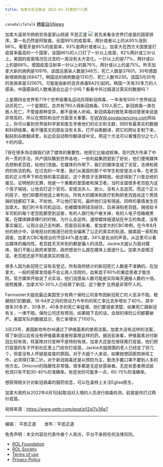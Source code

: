 ```yaml
---
title: 加拿大生活美谈 2022-03-31第四十九期
---
```

`canadalifetalk` [轉載自GNews](https://gnews.org/zh-hans/2288747/)

加拿大温哥华扬帆农场皇家山频道    平民正道
![](https://assets.gnews.org/wp-content/uploads/2022/04/1_cr-1.jpg)
首先来看全世界打疫苗的国家排序。第一名仍然是阿联酋，全国99%的疫苗率，两针或者以上的从95%涨到96%。葡萄牙是95%的疫苗率，93%是两针或者以上。加拿大在西方大国里是打疫苗率最高的一个国家，该国86%的人口打了一针以上疫苗，82%两针或三针以上。美国的疫苗情况在过去的一周没有太大变化。一针以上的是77%，两针或以上的是66%。德国疫苗注射率一针以上的是76%，两针或以上的是75%。昨天加拿大新的病例是10976，该国总感染人数是348万，死亡人数是37601。30号德国新增病例是268477。韩国总的病例数是1310万，死亡人数16230。该国3月30号的发病率是320675，可能是由新的变异病毒BA2引起的。韩国一天有30多万的人感染，中国感染的人数难道会比这个少吗？看看中共过报道过真实的数据吗？

上星期四全世界有779个世界级著名运动员得新冠病毒，一年来有500个世界级运动员死亡。一个星期后，总共有790人得新冠病毒，510人死亡。新冠病毒一直在致人死亡，不管是那种变异，都不是耸人听闻。新冠病毒的致死率相对感冒来说是非常高的，所以在预防和治疗方面至关重要。在[WWW.goodsciencing.com](http://WWW.goodsciencing.com)网站上，你可以看到世界级科学家和医生学者他们的论文和文献，同时有最真实的数据和科研结果。看不懂英文的朋友没有关系，打开谷歌翻译，把它的网址复制下来，黏贴到谷歌翻译里，右边会自动帮你翻译成中文。用这个方法可以看懂百分之七八十的内容。

7哥在很多场合跟我们讲了媒体的重要性。他把它比喻成核弹。现代西方传承了中共一贯的手法，共产国际飘到世界各地，一些利益集团尝到了好处，他们便用媒体去控制老百姓，给他们洗脑。在媒体的作用下，我们的媒体变成了法官，法律和政府的执法机构。在过去的一年里，我们从美国的那个中学生和安提法斗争，在老百姓的正义呼声下和在铁的事实面前，这个男孩子无罪释放。他还得到了川普总统的接见，证明他的无罪，他是一个勇敢的爱国者和保卫者。当时全国很多老百姓为这个孩子捐钱，让他去打这个官司。安提法杀人、放火，没有人去追究。而这个正义的孩子，他们却要将他送上审判台。所有大的媒体和医疗机构把老百姓给这个男孩捐的钱都扣下来，不给他，不让他打官司，最终他们没有得逞。同样的事情发生在加拿大。我们的卡车司机运动，也被媒体把钱冻结住，后来诬陷老百姓。捐钱给卡车司机的每个老百姓都受到迫害，有的人银行账户被关掉，有的人电子信箱被黑客。在媒体肆虐横行的时候，为什么会这样。通常媒体报道站在中立的角度，没有事实偏见，让观众自己去判断。但是目前来看，拿加拿大的CBC举例，在今年8月份的统计中，该电视台的报道已经完全偏离了公正的真实的轨道。据美国一家机构调查，加拿大CBC电视台的节目44%是左媒，34%是右派的声音。从这里可以看出媒体的偏向性。老百姓天天听到的都是骗人的消息。Jackie大姐认为面对媒体，我们不能让政府来掌控，政府想说什么就在媒体上报道什么。加拿大疫情泛滥，老百姓还是不知道真实的情况。

很多人因为新冠死亡没有去登记，所有政府统计的新冠死亡人数是不准确的。在加拿大，一般的感冒发烧是不会让病人住院的，血氧低于90%的重症患者才能住院。官方媒体开始说了点实话，他们说感染人数可能是实际每天通报人数的十倍。按照推算，加拿大10-20%人已经得了新冠。这个数字 比例是非常吓人的。

Farmsister大姐说最近美国至少有两个保险公司宣布因新冠死亡的人坚决不赔。根据他们的数据，18-64岁之间的劳动力今年的的死亡率比去年增长了40%，其中很多20多岁，30多岁，40多岁的死亡率猛增。他们要调查清楚，如果死亡跟新冠有关，一律不赔。保险公司还有预测，如果赔下去的话，全球的保险公司都要破产。美国军队的数据显示，死亡率增长了1100%。

3月23号，美国新坎布尔州通过了伊维菌素的使用法案。加拿大没有这样的法案，得了新冠以后有没有伊维菌素或者羟氯喹这样的药。据目前来看，伊维菌素对付新冠比较有效，羟氯喹对付变种不是特别有效。加拿大还是在继续推打疫苗。他们把打疫苗的车子开到社区里上门给你打疫苗。Jackie大姐周围的老人已经走了好几个，但是没有人怀疑是疫苗的原因。对于大姐个人来说，如果她想回医院继续工作，必须得打第二针。对于新冠病毒还是以预防为主，勤洗手戴口罩不要到人多的地方去。Omicron的隐蔽性非常强，很多都是无症状感染者。无症状患者用试纸检测只有不到30-40%的准确率。有症状的可能多一点，60-70%的准确率。

想获得相关针对新冠病毒的服药信息，可以在盖特上关注Eglise医生。

加拿大政府从2022年4月1日起取消对入境的人员进行病毒检测，前提是你打过两针疫苗。

视频来源：https://www.gettr.com/post/p12xl7v36e7

* * *

编辑： 平民正道       发布：平民正道

 

免责声明：本文内容仅代表作者个人观点，平台不承担任何法律风险。

- [ROL Foundation](https://rolfoundation.org/)
- [ROL Society](https://rolsociety.org/)
- [Terms of use](https://gnews.org/terms-of-use-3/)
- [Privacy Policy](https://gnews.org/privacy-policy/)
